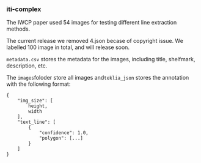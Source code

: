 ### iti-complex

The IWCP paper used 54 images for testing different line extraction methods.

The current release we removed 4.json becase of copyright issue. We labelled 100 image in total, and will release soon.

`metadata.csv` stores the metadata for the images, including title, shelfmark, description, etc.

The `images`foloder store all images and`teklia_json` stores the annotation with the following format:

```
{
    "img_size": [
        height,
        width
    ],
    "text_line": [
        {
            "confidence": 1.0,
            "polygon": [...]
        }
    ]
}

```
